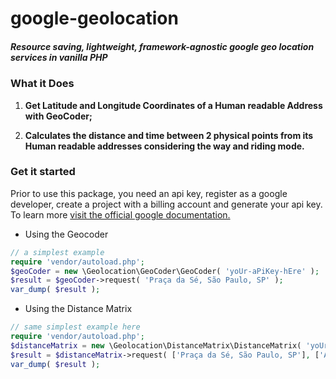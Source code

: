 # google-geolocation
##### Resource saving, lightweight, framework-agnostic google geo location services in vanilla PHP

### What it Does

1. **Get Latitude and Longitude Coordinates of a Human readable Address with GeoCoder;**

2. **Calculates the distance and time between 2 physical points from its Human readable addresses considering the way and riding mode.** 

### Get it started

Prior to use this package, you need an api key, register as a google developer, create a project with a billing account and generate your api key. 
To learn more [visit the official google documentation.](https://developers.google.com/maps/documentation/javascript/get-api-key)

- Using the Geocoder
```php
// a simplest example
require 'vendor/autoload.php';
$geoCoder = new \Geolocation\GeoCoder\GeoCoder( 'yoUr-aPiKey-hEre' );
$result = $geoCoder->request( 'Praça da Sé, São Paulo, SP' );
var_dump( $result );
```

- Using the Distance Matrix
```php
// same simplest example here
require 'vendor/autoload.php';
$distanceMatrix = new \Geolocation\DistanceMatrix\DistanceMatrix( 'yoUr-aPiKey-hEre' );
$result = $distanceMatrix->request( ['Praça da Sé, São Paulo, SP'], ['Avenida Paulista, 1, São Paulo, SP'] );
var_dump( $result );
```
